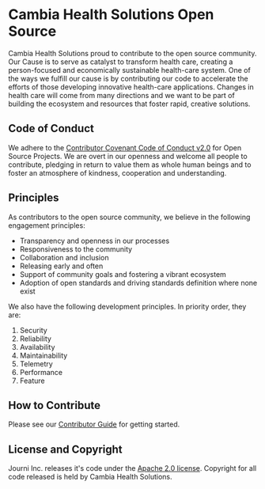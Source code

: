 # Cambia Health Solutions Open Source

Cambia Health Solutions proud to contribute to the open source community. Our Cause is to serve as catalyst to transform health care, creating a person-focused and economically sustainable health-care system. One of the ways we fulfill our cause is by contributing our code to accelerate the efforts of those developing innovative health-care applications. Changes in health care will come from many directions and we want to be part of building the ecosystem and resources that foster rapid, creative solutions.

## Code of Conduct
We adhere to the [Contributor Covenant Code of Conduct v2.0](code_of_conduct.md) for Open Source Projects. We are overt in our openness and welcome all people to contribute, pledging in return to value them as whole human beings and to foster an atmosphere of kindness, cooperation and understanding. 

## Principles
As contributors to the open source community, we believe in the following engagement principles:

- Transparency and openness in our processes
- Responsiveness to the community
- Collaboration and inclusion
- Releasing early and often
- Support of community goals and fostering a vibrant ecosystem
- Adoption of open standards and driving standards definition where none exist

We also have the following development principles.  In priority order, they are:
1. Security
2. Reliability
3. Availability 
4. Maintainability
5. Telemetry
6. Performance
7. Feature 

## How to Contribute
Please see our [Contributor Guide](contributor_guide.md) for getting started.

## License and Copyright
Journi Inc. releases it's code under the [Apache 2.0 license](LICENSE). Copyright for all code released is held by Cambia Health Solutions.


